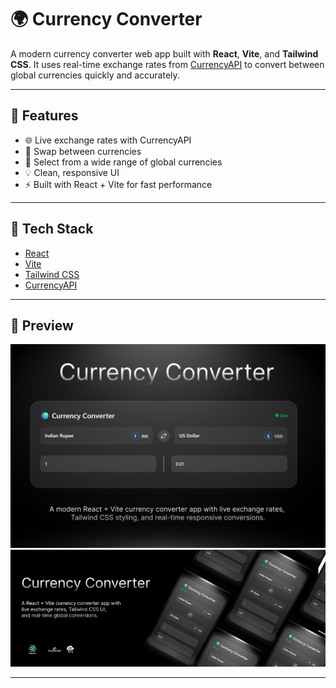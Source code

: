 # 🌍 Currency Converter

A modern currency converter web app built with **React**, **Vite**, and **Tailwind CSS**. It uses real-time exchange rates from [CurrencyAPI](https://currencyapi.com/) to convert between global currencies quickly and accurately.

---

## 🚀 Features

- 🌐 Live exchange rates with CurrencyAPI  
- 🔁 Swap between currencies  
- 💱 Select from a wide range of global currencies  
- 💡 Clean, responsive UI  
- ⚡ Built with React + Vite for fast performance  



---

## 🔧 Tech Stack

- [React](https://reactjs.org/)
- [Vite](https://vitejs.dev/)
- [Tailwind CSS](https://tailwindcss.com/)
- [CurrencyAPI](https://currencyapi.com/)

---

## 📸 Preview

![Currency Converter Screenshot](docs/img1.png)
![Currency Converter Screenshot](docs/img2.png)

---